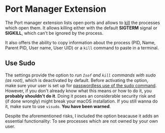 # Port Manager Extension

The Port manager extension lists open ports and allows to [kill](https://ss64.com/osx/kill.html) the processes which open them. It allows killing either with the default **SIGTERM** signal or **SIGKILL**, which can't be ignored by the process.

It also offers the ability to copy information about the process (PID, Name, Parent PID, User name, User UID) or a `kill` command to paste in a terminal.

## Use Sudo

The settings provide the option to *run `Isof` and `kill` commands with sudo (as root)*, which is deactivated by default. Before activating the option, make sure your user is set up for [passwordless use of the sudo command](https://osxdaily.com/2014/02/06/add-user-sudoers-file-mac/). However, if you don't already know what this means or how to do it, you **probably shouldn't do it**. Doing it poses an considerable security risk and (if done wrongly) might break your macOS installation. If you still wanna do it, make sure to use `visudo`. **You have been warned**.

Despite the aforementioned risks, I included the option beacause it adds an essential functionality: To see processes which are not owned by your own user.

